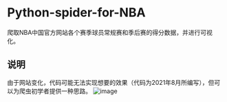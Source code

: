 # Python-spider-for-NBA
爬取NBA中国官方网站各个赛季球员常规赛和季后赛的得分数据，并进行可视化。
## 说明
由于网站变化，代码可能无法实现想要的效果（代码为2021年8月所编写），但可以为爬虫初学者提供一种思路。
![image](https://user-images.githubusercontent.com/88437055/179906637-272654be-8957-4679-a6d2-b47bccd65013.png)

